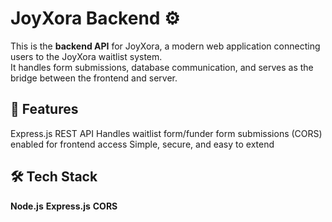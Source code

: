 # JoyXora Backend ⚙️

This is the **backend API** for JoyXora, a modern web application connecting users to the JoyXora waitlist system.  
It handles form submissions, database communication, and serves as the bridge between the frontend and server.

## 🚀 Features

  Express.js REST API
  Handles waitlist form/funder form submissions 
  (CORS) enabled for frontend access
  Simple, secure, and easy to extend
  
## 🛠️ Tech Stack

  **Node.js**
  **Express.js**
  **CORS**
  
 

